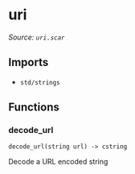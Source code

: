 # uri

*Source: `uri.scar`*

## Imports

- `std/strings`

## Functions

### decode_url

`decode_url(string url) -> cstring`

Decode a URL encoded string

